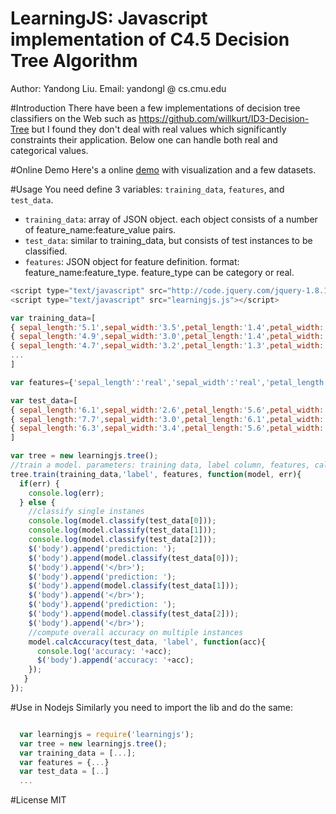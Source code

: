 LearningJS: Javascript implementation of C4.5 Decision Tree Algorithm
==========
Author: Yandong Liu. Email: yandongl @ cs.cmu.edu

#Introduction
There have been a few implementations of decision tree classifiers on the Web such as https://github.com/willkurt/ID3-Decision-Tree but I found they don't deal with real values which significantly constraints their application. Below one can handle both real and categorical values.

#Online Demo
Here's a online [demo](http://www.cs.cmu.edu/~yandongl/learningjs/decision-tree-demo.html) with visualization and a few datasets.

#Usage
You need define 3 variables: `training_data`, `features`, and `test_data`. 

 * `training_data`: array of JSON object. each object consists of a number of feature_name:feature_value pairs.
 * `test_data`: similar to training_data, but consists of test instances to be classified.
 * `features`: JSON object for feature definition. format: feature_name:feature_type. feature_type can be category or real.

```javascript
<script type="text/javascript" src="http://code.jquery.com/jquery-1.8.1.min.js"></script>
<script type="text/javascript" src="learningjs.js"></script>

var training_data=[
{ sepal_length:'5.1',sepal_width:'3.5',petal_length:'1.4',petal_width:'0.2',label:'Iris-setosa' }, 
{ sepal_length:'4.9',sepal_width:'3.0',petal_length:'1.4',petal_width:'0.2',label:'Iris-setosa' }, 
{ sepal_length:'4.7',sepal_width:'3.2',petal_length:'1.3',petal_width:'0.2',label:'Iris-setosa' }
...
]

var features={'sepal_length':'real','sepal_width':'real','petal_length':'real','petal_width':'real'};

var test_data=[
{ sepal_length:'6.1',sepal_width:'2.6',petal_length:'5.6',petal_width:'1.4',label:'Iris-virginica' },
{ sepal_length:'7.7',sepal_width:'3.0',petal_length:'6.1',petal_width:'2.3',label:'Iris-virginica' },
{ sepal_length:'6.3',sepal_width:'3.4',petal_length:'5.6',petal_width:'2.4',label:'Iris-virginica' },
]

var tree = new learningjs.tree();
//train a model. parameters: training data, label column, features, callback for trained model
tree.train(training_data,'label', features, function(model, err){
  if(err) {
    console.log(err);
  } else {
    //classify single instanes
    console.log(model.classify(test_data[0]));
    console.log(model.classify(test_data[1]));
    console.log(model.classify(test_data[2]));
    $('body').append('prediction: ');
    $('body').append(model.classify(test_data[0]));
    $('body').append('</br>');
    $('body').append('prediction: ');
    $('body').append(model.classify(test_data[1]));
    $('body').append('</br>');
    $('body').append('prediction: ');
    $('body').append(model.classify(test_data[2]));
    $('body').append('</br>');
    //compute overall accuracy on multiple instances
    model.calcAccuracy(test_data, 'label', function(acc){
      console.log('accuracy: '+acc);
      $('body').append('accuracy: '+acc);
    });
   }
});
```

#Use in Nodejs
Similarly you need to import the lib and do the same:

```javascript

  var learningjs = require('learningjs');
  var tree = new learningjs.tree();
  var training_data = [...];
  var features = {...}
  var test_data = [..]
  ...
```

#License
MIT
